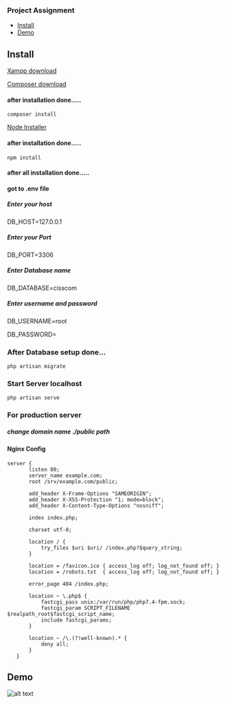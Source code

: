 ### Project Assignment 
- [Install](#install)
- [Demo](#demo)
## Install
[Xampp download ](https://www.apachefriends.org/download.html)

[Composer download](https://getcomposer.org/download/)

#### after installation done.....
```composer install```

[Node Installer ](https://nodejs.org/en/download/)

#### after installation done.....
```npm install```

#### after all installation done.....
#### got to .env file
##### Enter your host
DB_HOST=127.0.0.1
##### Enter your Port
DB_PORT=3306
##### Enter Database name
DB_DATABASE=cisscom
##### Enter username and password
DB_USERNAME=root

DB_PASSWORD= 

### After Database setup done...
```php artisan migrate```

### Start Server localhost 
```php artisan serve```

### For production server

##### change domain name ./public path

#### Nginx Config
```
server {
       listen 80;
       server_name example.com;
       root /srv/example.com/public;
   
       add_header X-Frame-Options "SAMEORIGIN";
       add_header X-XSS-Protection "1; mode=block";
       add_header X-Content-Type-Options "nosniff";
   
       index index.php;
   
       charset utf-8;
   
       location / {
           try_files $uri $uri/ /index.php?$query_string;
       }
   
       location = /favicon.ico { access_log off; log_not_found off; }
       location = /robots.txt  { access_log off; log_not_found off; }
   
       error_page 404 /index.php;
   
       location ~ \.php$ {
           fastcgi_pass unix:/var/run/php/php7.4-fpm.sock;
           fastcgi_param SCRIPT_FILENAME $realpath_root$fastcgi_script_name;
           include fastcgi_params;
       }
   
       location ~ /\.(?!well-known).* {
           deny all;
       }
   }
```
## Demo
![alt text](https://raw.githubusercontent.com/Mahmudulazamshohan/cisscom/master/preview/screenshot_1.png "Image")

